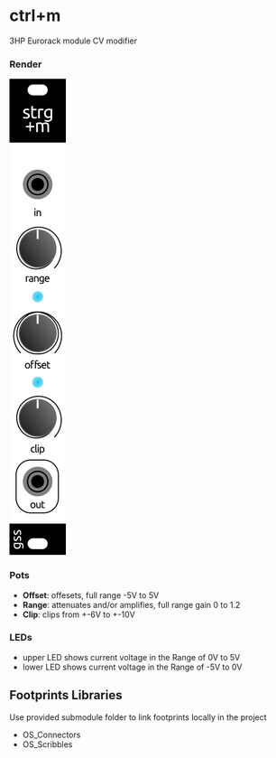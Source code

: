 # ctrl+m
3HP Eurorack module
CV modifier

### Render
![](render.png) 

### Pots
- **Offset**: offesets, full range -5V to 5V
- **Range**: attenuates and/or amplifies, full range gain 0 to 1.2
- **Clip**: clips from +-6V to +-10V

### LEDs
- upper LED shows current voltage in the Range of 0V to 5V
- lower LED shows current voltage in the Range of -5V to 0V

## Footprints Libraries
Use provided submodule folder to link footprints locally in the project
- OS_Connectors
- OS_Scribbles